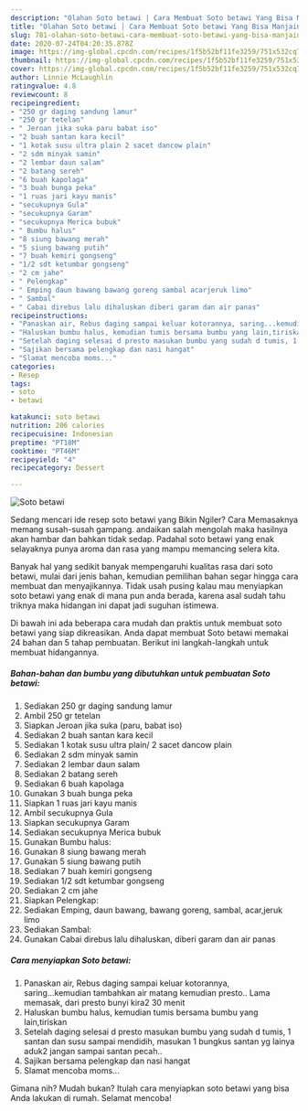 ```yaml
---
description: "Olahan Soto betawi | Cara Membuat Soto betawi Yang Bisa Manjain Lidah"
title: "Olahan Soto betawi | Cara Membuat Soto betawi Yang Bisa Manjain Lidah"
slug: 781-olahan-soto-betawi-cara-membuat-soto-betawi-yang-bisa-manjain-lidah
date: 2020-07-24T04:20:35.878Z
image: https://img-global.cpcdn.com/recipes/1f5b52bf11fe3259/751x532cq70/soto-betawi-foto-resep-utama.jpg
thumbnail: https://img-global.cpcdn.com/recipes/1f5b52bf11fe3259/751x532cq70/soto-betawi-foto-resep-utama.jpg
cover: https://img-global.cpcdn.com/recipes/1f5b52bf11fe3259/751x532cq70/soto-betawi-foto-resep-utama.jpg
author: Linnie McLaughlin
ratingvalue: 4.8
reviewcount: 8
recipeingredient:
- "250 gr daging sandung lamur"
- "250 gr tetelan"
- " Jeroan jika suka paru babat iso"
- "2 buah santan kara kecil"
- "1 kotak susu ultra plain 2 sacet dancow plain"
- "2 sdm minyak samin"
- "2 lembar daun salam"
- "2 batang sereh"
- "6 buah kapolaga"
- "3 buah bunga peka"
- "1 ruas jari kayu manis"
- "secukupnya Gula"
- "secukupnya Garam"
- "secukupnya Merica bubuk"
- " Bumbu halus"
- "8 siung bawang merah"
- "5 siung bawang putih"
- "7 buah kemiri gongseng"
- "1/2 sdt ketumbar gongseng"
- "2 cm jahe"
- " Pelengkap"
- " Emping daun bawang bawang goreng sambal acarjeruk limo"
- " Sambal"
- " Cabai direbus lalu dihaluskan diberi garam dan air panas"
recipeinstructions:
- "Panaskan air, Rebus daging sampai keluar kotorannya, saring...kemudian tambahkan air matang kemudian presto.. Lama memasak, dari presto bunyi kira2 30 menit"
- "Haluskan bumbu halus, kemudian tumis bersama bumbu yang lain,tiriskan"
- "Setelah daging selesai d presto masukan bumbu yang sudah d tumis, 1 santan dan susu sampai mendidih, masukan 1 bungkus santan yg lainya aduk2 jangan sampai santan pecah.."
- "Sajikan bersama pelengkap dan nasi hangat"
- "Slamat mencoba moms..."
categories:
- Resep
tags:
- soto
- betawi

katakunci: soto betawi 
nutrition: 206 calories
recipecuisine: Indonesian
preptime: "PT18M"
cooktime: "PT46M"
recipeyield: "4"
recipecategory: Dessert

---
```



![Soto betawi](https://img-global.cpcdn.com/recipes/1f5b52bf11fe3259/751x532cq70/soto-betawi-foto-resep-utama.jpg)

Sedang mencari ide resep soto betawi yang Bikin Ngiler? Cara Memasaknya memang susah-susah gampang. andaikan salah mengolah maka hasilnya akan hambar dan bahkan tidak sedap. Padahal soto betawi yang enak selayaknya punya aroma dan rasa yang mampu memancing selera kita.



Banyak hal yang sedikit banyak mempengaruhi kualitas rasa dari soto betawi, mulai dari jenis bahan, kemudian pemilihan bahan segar hingga cara membuat dan menyajikannya. Tidak usah pusing kalau mau menyiapkan soto betawi yang enak di mana pun anda berada, karena asal sudah tahu triknya maka hidangan ini dapat jadi suguhan istimewa.


Di bawah ini ada beberapa cara mudah dan praktis untuk membuat soto betawi yang siap dikreasikan. Anda dapat membuat Soto betawi memakai 24 bahan dan 5 tahap pembuatan. Berikut ini langkah-langkah untuk membuat hidangannya.

<!--inarticleads1-->

##### Bahan-bahan dan bumbu yang dibutuhkan untuk pembuatan Soto betawi:

1. Sediakan 250 gr daging sandung lamur
1. Ambil 250 gr tetelan
1. Siapkan  Jeroan jika suka (paru, babat iso)
1. Sediakan 2 buah santan kara kecil
1. Sediakan 1 kotak susu ultra plain/ 2 sacet dancow plain
1. Sediakan 2 sdm minyak samin
1. Sediakan 2 lembar daun salam
1. Sediakan 2 batang sereh
1. Sediakan 6 buah kapolaga
1. Gunakan 3 buah bunga peka
1. Siapkan 1 ruas jari kayu manis
1. Ambil secukupnya Gula
1. Siapkan secukupnya Garam
1. Sediakan secukupnya Merica bubuk
1. Gunakan  Bumbu halus:
1. Gunakan 8 siung bawang merah
1. Gunakan 5 siung bawang putih
1. Sediakan 7 buah kemiri gongseng
1. Sediakan 1/2 sdt ketumbar gongseng
1. Sediakan 2 cm jahe
1. Siapkan  Pelengkap:
1. Sediakan  Emping, daun bawang, bawang goreng, sambal, acar,jeruk limo
1. Sediakan  Sambal:
1. Gunakan  Cabai direbus lalu dihaluskan, diberi garam dan air panas




<!--inarticleads2-->

##### Cara menyiapkan Soto betawi:

1. Panaskan air, Rebus daging sampai keluar kotorannya, saring...kemudian tambahkan air matang kemudian presto.. Lama memasak, dari presto bunyi kira2 30 menit
1. Haluskan bumbu halus, kemudian tumis bersama bumbu yang lain,tiriskan
1. Setelah daging selesai d presto masukan bumbu yang sudah d tumis, 1 santan dan susu sampai mendidih, masukan 1 bungkus santan yg lainya aduk2 jangan sampai santan pecah..
1. Sajikan bersama pelengkap dan nasi hangat
1. Slamat mencoba moms...




Gimana nih? Mudah bukan? Itulah cara menyiapkan soto betawi yang bisa Anda lakukan di rumah. Selamat mencoba!
